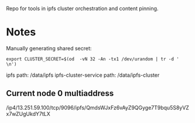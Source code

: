 Repo for tools in ipfs cluster orchestration and content pinning.

# Notes

Manually generating shared secret:

```
export CLUSTER_SECRET=$(od  -vN 32 -An -tx1 /dev/urandom | tr -d ' \n')
```

ipfs path: /data/ipfs
ipfs-cluster-service path: /data/ipfs-cluster

## Current node 0 multiaddress

/ip4/13.251.59.100/tcp/9096/ipfs/QmdsWJxFz6vAyZ9QGyge7T9bqu5S8yVZx7wZUgUkdY7tLX
